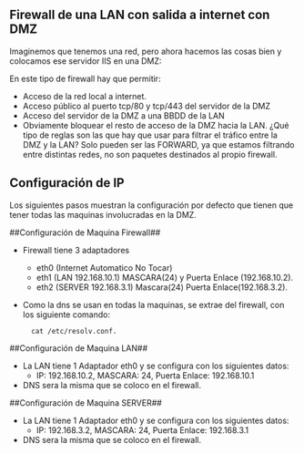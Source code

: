 ## Firewall de una LAN con salida a internet con DMZ

Imaginemos que tenemos una red, pero ahora hacemos las cosas bien y colocamos ese servidor IIS en una DMZ:

En este tipo de firewall hay que permitir:
- Acceso de la red local a internet.
- Acceso público al puerto tcp/80 y tcp/443 del servidor de la DMZ
- Acceso del servidor de la DMZ a una BBDD de la LAN
- Obviamente bloquear el resto de acceso de la DMZ hacia la LAN.
¿Qué tipo de reglas son las que hay que usar para filtrar el tráfico entre la DMZ y la LAN? Solo pueden ser las FORWARD, ya que estamos filtrando entre distintas redes, no son paquetes destinados al propio firewall.


## Configuración de IP 

Los siguientes pasos muestran la configuración por defecto que tienen que tener todas las maquinas involucradas en la DMZ.

##Configuración de Maquina Firewall##

- Firewall tiene 3 adaptadores  
	* eth0 (Internet Automatico No Tocar)
	* eth1 (LAN 192.168.10.1) MASCARA(24) y Puerta Enlace  (192.168.10.2).
	* eth2 (SERVER  192.168.3.1) Mascara(24) Puerta Enlace(192.168.3.2).
- Como la dns se usan en todas la maquinas, se extrae del firewall, con los siguiente comando: 

		cat /etc/resolv.conf.


##Configuración de Maquina LAN##

- La LAN tiene 1 Adaptador eth0 y se configura con los siguientes datos: 
	* IP: 192.168.10.2, MASCARA: 24, Puerta Enlace: 192.168.10.1
- DNS sera la misma que se coloco en el firewall.


##Configuración de Maquina SERVER##

- La LAN tiene 1 Adaptador eth0 y se configura con los siguientes datos: 
	* IP: 192.168.3.2, MASCARA: 24, Puerta Enlace: 192.168.3.1 
- DNS sera la misma que se coloco en el firewall.



